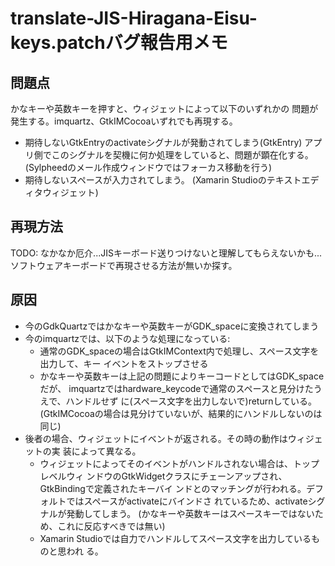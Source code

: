 translate-JIS-Hiragana-Eisu-keys.patchバグ報告用メモ
====================================================

問題点
------
かなキーや英数キーを押すと、ウィジェットによって以下のいずれかの
問題が発生する。imquartz、GtkIMCocoaいずれでも再現する。

* 期待しないGtkEntryのactivateシグナルが発動されてしまう(GtkEntry)
  アプリ側でこのシグナルを契機に何か処理をしていると、問題が顕在化する。
  (Sylpheedのメール作成ウィンドウではフォーカス移動を行う)
* 期待しないスペースが入力されてしまう。
  (Xamarin Studioのテキストエディタウィジェット)

再現方法
--------
TODO:
なかなか厄介...JISキーボード送りつけないと理解してもらえないかも...
ソフトウェアキーボードで再現させる方法が無いか探す。

原因
----
* 今のGdkQuartzではかなキーや英数キーがGDK_spaceに変換されてしまう
* 今のimquartzでは、以下のような処理になっている:
  * 通常のGDK_spaceの場合はGtkIMContext内で処理し、スペース文字を出力して、キー
    イベントをストップさせる
  * かなキーや英数キーは上記の問題によりキーコードとしてはGDK_spaceだが、
    imquartzではhardware_keycodeで通常のスペースと見分けたうえで、ハンドルせず
    に(スペース文字を出力しないで)returnしている。
    (GtkIMCocoaの場合は見分けていないが、結果的にハンドルしないのは同じ)
* 後者の場合、ウィジェットにイベントが返される。その時の動作はウィジェットの実
  装によって異なる。
  * ウィジェットによってそのイベントがハンドルされない場合は、トップレベルウィ
    ンドウのGtkWidgetクラスにチェーンアップされ、GtkBindingで定義されたキーバイ
    ンドとのマッチングが行われる。デフォルトではスペースがactivateにバインドさ
    れているため、activateシグナルが発動してしまう。
    (かなキーや英数キーはスペースキーではないため、これに反応すべきでは無い)
  * Xamarin Studioでは自力でハンドルしてスペース文字を出力しているものと思われ
    る。
